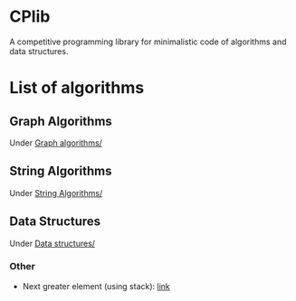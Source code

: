 # CPlib
A competitive programming library for minimalistic code of algorithms and data structures.

# List of algorithms

## Graph Algorithms
Under [Graph algorithms/](https://github.com/dgharsallah/cplib/tree/master/Graph%20algorithms)
## String Algorithms
Under [String Algorithms/](https://github.com/dgharsallah/cplib/tree/master/String%20algorithms)
## Data Structures
Under [Data structures/](https://github.com/dgharsallah/cplib/tree/master/Data%20structures)
### Other
- Next greater element (using stack): [link](https://github.com/dgharsallah/cplib/blob/master/Next%20greater%20element.cpp)

